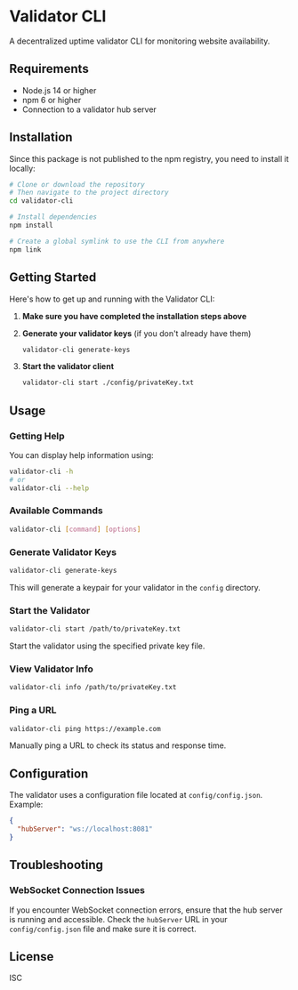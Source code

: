 # Validator CLI

A decentralized uptime validator CLI for monitoring website availability.

## Requirements

- Node.js 14 or higher
- npm 6 or higher
- Connection to a validator hub server

## Installation

Since this package is not published to the npm registry, you need to install it locally:

```bash
# Clone or download the repository
# Then navigate to the project directory
cd validator-cli

# Install dependencies
npm install

# Create a global symlink to use the CLI from anywhere
npm link
```

## Getting Started

Here's how to get up and running with the Validator CLI:

1. **Make sure you have completed the installation steps above**

2. **Generate your validator keys** (if you don't already have them)
   ```bash
   validator-cli generate-keys
   ```

3. **Start the validator client**
   ```bash
   validator-cli start ./config/privateKey.txt
   ```

## Usage

### Getting Help

You can display help information using:

```bash
validator-cli -h
# or
validator-cli --help
```

### Available Commands

```bash
validator-cli [command] [options]
```

### Generate Validator Keys

```bash
validator-cli generate-keys
```

This will generate a keypair for your validator in the `config` directory.

### Start the Validator

```bash
validator-cli start /path/to/privateKey.txt
```

Start the validator using the specified private key file.

### View Validator Info

```bash
validator-cli info /path/to/privateKey.txt
```


### Ping a URL

```bash
validator-cli ping https://example.com
```

Manually ping a URL to check its status and response time.

## Configuration

The validator uses a configuration file located at `config/config.json`. Example:

```json
{
  "hubServer": "ws://localhost:8081"
}
```

## Troubleshooting

### WebSocket Connection Issues

If you encounter WebSocket connection errors, ensure that the hub server is running and accessible. Check the `hubServer` URL in your `config/config.json` file and make sure it is correct.

## License

ISC
